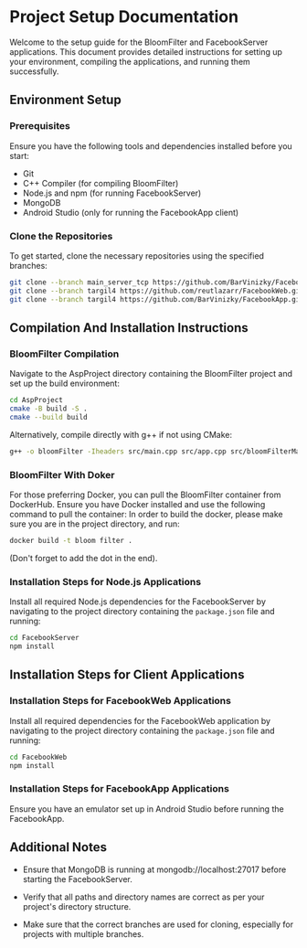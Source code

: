 # Project Setup Documentation

Welcome to the setup guide for the BloomFilter and FacebookServer applications. This document provides detailed instructions for setting up your environment, compiling the applications, and running them successfully.

## Environment Setup

### Prerequisites
Ensure you have the following tools and dependencies installed before you start:
- Git
- C++ Compiler (for compiling BloomFilter)
- Node.js and npm (for running FacebookServer)
- MongoDB
- Android Studio (only for running the FacebookApp client)

### Clone the Repositories
To get started, clone the necessary repositories using the specified branches:

```bash
git clone --branch main_server_tcp https://github.com/BarVinizky/FacebookServer.git
git clone --branch targil4 https://github.com/reutlazarr/FacebookWeb.git
git clone --branch targil4 https://github.com/BarVinizky/FacebookApp.git
```

## Compilation And Installation Instructions

### BloomFilter Compilation
Navigate to the AspProject directory containing the BloomFilter project and set up the build environment:

```bash
cd AspProject
cmake -B build -S .
cmake --build build
```
Alternatively, compile directly with g++ if not using CMake:

```bash
g++ -o bloomFilter -Iheaders src/main.cpp src/app.cpp src/bloomFilterManager.cpp src/menu.cpp src/hashFunction1.cpp src/hashFunction2.cpp src/addUrl.cpp src/isBlackList.cpp src/bloomFilter.cpp src/realBlackList.cpp src/checkInput.cpp -std=c++14 -pthread
```

### BloomFilter With Doker
For those preferring Docker, you can pull the BloomFilter container from DockerHub. Ensure you have Docker installed and use the following command to pull the container:
In order to build the docker, please make sure you are in the project directory, and run:
```bash
docker build -t bloom filter .
```
(Don't forget to add the dot in the end).

### Installation Steps for Node.js Applications
Install all required Node.js dependencies for the FacebookServer by navigating to the project directory containing the `package.json` file and running:

```bash
cd FacebookServer
npm install
```


## Installation Steps for Client Applications

### Installation Steps for FacebookWeb Applications
Install all required dependencies for the FacebookWeb application by navigating to the project directory containing the `package.json` file and running:

```bash
cd FacebookWeb
npm install
```

### Installation Steps for FacebookApp Applications
Ensure you have an emulator set up in Android Studio before running the FacebookApp.



## Additional Notes
- Ensure that MongoDB is running at mongodb://localhost:27017 before starting the FacebookServer.



- Verify that all paths and directory names are correct as per your project's directory structure.
- Make sure that the correct branches are used for cloning, especially for projects with multiple branches.
